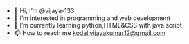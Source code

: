 - 👋 Hi, I’m @vijaya-133
- 👀 I’m interested in programming and web development
- 🌱 I’m currently learning python,HTML&CSS with java script
- 📫 How to reach me kodalivijayakumar12@gmail.com

<!---
vijaya-133/vijaya-133 is a ✨ special ✨ repository because its `README.md` (this file) appears on your GitHub profile.
You can click the Preview link to take a look at your changes.
--->
